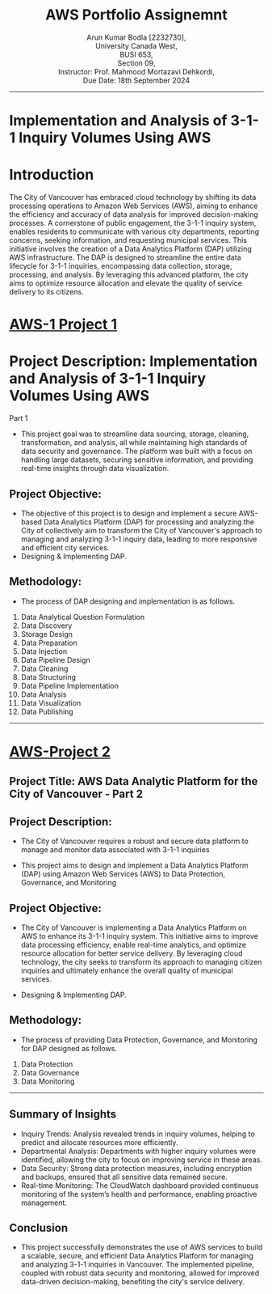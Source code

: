 <h1 align="center">AWS Portfolio Assignemnt</h1>
<p align="center">
Arun Kumar Bodla [2232730], <br>
University Canada West, <br>
BUSI 653, <br>
Section 09, <br>
Instructor: Prof. Mahmood Mortazavi Dehkordi, <br>
Due Date: 18th September 2024 <br>
</p>

___
# Implementation and Analysis of 3-1-1 Inquiry Volumes Using AWS
# Introduction

The City of Vancouver has embraced cloud technology by shifting its data processing operations to Amazon Web Services (AWS), aiming to enhance the efficiency and accuracy of data analysis for improved decision-making processes. A cornerstone of public engagement, the 3-1-1 inquiry system, enables residents to communicate with various city departments, reporting concerns, seeking information, and requesting municipal services.
This initiative involves the creation of a Data Analytics Platform (DAP) utilizing AWS infrastructure. The DAP is designed to streamline the entire data lifecycle for 3-1-1 inquiries, encompassing data collection, storage, processing, and analysis. By leveraging this advanced platform, the city aims to optimize resource allocation and elevate the quality of service delivery to its citizens.

# [AWS-1 Project 1](https://arungithub97.github.io/AWS-Project-1/)
# Project Description: Implementation and Analysis of 3-1-1 Inquiry Volumes Using AWS
 Part 1
* This project goal was to streamline data sourcing, storage, cleaning, transformation, and analysis, all while maintaining high standards of data security and governance. The platform was built with a focus on handling large datasets, securing sensitive information, and providing real-time insights through data visualization.
## Project Objective:
* The objective of this project is to design and implement a secure AWS-based Data Analytics Platform (DAP) for processing and analyzing the City of collectively aim to transform the City of Vancouver's approach to managing and analyzing 3-1-1 inquiry data, leading to more responsive and efficient city services.
* Designing & Implementing DAP.
## Methodology:
* The process of DAP designing and implementation is as follows.
1. Data Analytical Question Formulation
2. Data Discovery
3. Storage Design
4. Data Preparation
5. Data Injection
6. Data Pipeline Design
7. Data Cleaning
8. Data Structuring
9. Data Pipeline Implementation
10. Data Analysis
11. Data Visualization
12. Data Publishing

___
# [AWS-Project 2](https://arungithub97.github.io/AWS-Project-2/)

## Project Title: AWS Data Analytic Platform for the City of Vancouver - Part 2
## Project Description:
- The City of Vancouver requires a robust and secure data platform to manage and monitor data associated with 3-1-1 inquiries
* This project aims to design and implement a Data Analytics Platform (DAP) using Amazon Web Services (AWS) to Data Protection, Governance, and Monitoring
## Project Objective:
- The City of Vancouver is implementing a Data Analytics Platform on AWS to enhance its 3-1-1 inquiry system. This initiative aims to improve data processing efficiency, enable real-time analytics, and optimize resource allocation for better service delivery. By leveraging cloud technology, the city seeks to transform its approach to managing citizen inquiries and ultimately enhance the overall quality of municipal services.
* Designing & Implementing DAP.
## Methodology:
* The process of providing Data Protection, Governance, and Monitoring for DAP designed as follows.
1. Data Protection
2. Data Governance
3. Data Monitoring

___
## Summary of Insights
- Inquiry Trends: Analysis revealed trends in inquiry volumes, helping to predict and allocate resources more efficiently.
- Departmental Analysis: Departments with higher inquiry volumes were identified, allowing the city to focus on improving service in these areas.
- Data Security: Strong data protection measures, including encryption and backups, ensured that all sensitive data remained secure.
- Real-time Monitoring: The CloudWatch dashboard provided continuous monitoring of the system’s health and performance, enabling proactive management.
  
## Conclusion
* This project successfully demonstrates the use of AWS services to build a scalable, secure, and efficient Data Analytics Platform for managing and analyzing 3-1-1 inquiries in Vancouver. The implemented pipeline, coupled with robust data security and monitoring, allowed for improved data-driven decision-making, benefiting the city's service delivery.
